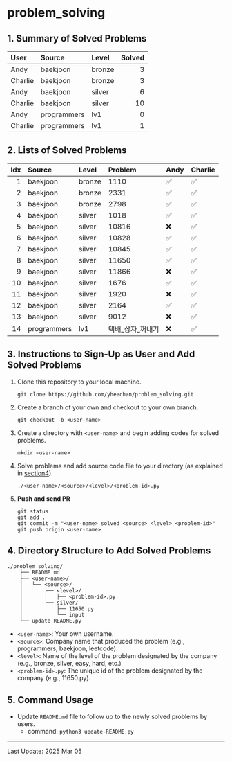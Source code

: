 # problem_solving

## 1. Summary of Solved Problems
<!-- START_TABLE_SUMMARY -->
| User    | Source      | Level   |   Solved |
|:--------|:------------|:--------|---------:|
| Andy    | baekjoon    | bronze  |        3 |
| Charlie | baekjoon    | bronze  |        3 |
| Andy    | baekjoon    | silver  |        6 |
| Charlie | baekjoon    | silver  |       10 |
| Andy    | programmers | lv1     |        0 |
| Charlie | programmers | lv1     |        1 |
<!-- END_TABLE_SUMMARY -->

## 2. Lists of Solved Problems
<!-- START_TABLE_LIST -->
|   Idx | Source      | Level   | Problem   | Andy   | Charlie   |
|------:|:------------|:--------|:----------|:-------|:----------|
|     1 | baekjoon    | bronze  | 1110      | ✅      | ✅         |
|     2 | baekjoon    | bronze  | 2331      | ✅      | ✅         |
|     3 | baekjoon    | bronze  | 2798      | ✅      | ✅         |
|     4 | baekjoon    | silver  | 1018      | ✅      | ✅         |
|     5 | baekjoon    | silver  | 10816     | ❌      | ✅         |
|     6 | baekjoon    | silver  | 10828     | ✅      | ✅         |
|     7 | baekjoon    | silver  | 10845     | ✅      | ✅         |
|     8 | baekjoon    | silver  | 11650     | ✅      | ✅         |
|     9 | baekjoon    | silver  | 11866     | ❌      | ✅         |
|    10 | baekjoon    | silver  | 1676      | ✅      | ✅         |
|    11 | baekjoon    | silver  | 1920      | ❌      | ✅         |
|    12 | baekjoon    | silver  | 2164      | ✅      | ✅         |
|    13 | baekjoon    | silver  | 9012      | ❌      | ✅         |
|    14 | programmers | lv1     | 택배_상자_꺼내기 | ❌      | ✅         |
<!-- END_TABLE_LIST -->

## 3. Instructions to Sign-Up as User and Add Solved Problems
1. Clone this repository to your local machine.
    ```
    git clone https://github.com/yheechan/problem_solving.git
    ```
2. Create a branch of your own and checkout to your own branch.
    ```
    git checkout -b <user-name>
    ```
3. Create a directory with ``<user-name>`` and begin adding codes for solved problems.
    ```
    mkdir <user-name>
    ```
4. Solve problems and add source code file to your directory (as explained in [section4](#4-directory-structure-to-add-solved-problems)).
    ```
    ./<user-name>/<source>/<level>/<problem-id>.py
    ```
5. **Push and send PR**
    ```
    git status
    git add .
    git commit -m "<user-name> solved <source> <level> <problem-id>"
    git push origin <user-name>
    ```

## 4. Directory Structure to Add Solved Problems
```
./problem_solving/
    ├── README.md
    ├── <user-name>/
    │   └── <source>/
    │       ├── <level>/
    │       │   ├── <problem-id>.py
    │       └── silver/
    │           ├── 11650.py
    │           └── input
    └── update-README.py
```
* ``<user-name>``: Your own username.
* ``<source>``: Company name that produced the problem (e.g., programmers, baekjoon, leetcode).
* ``<level>``: Name of the level of the problem designated by the company (e.g., bronze, silver, easy, hard, etc.)
* ``<problem-id>.py``: The unique id of the problem designated by the company (e.g., 11650.py).


## 5. Command Usage
* Update ``README.md`` file to follow up to the newly solved problems by users.
  * command: ``python3 update-README.py``

---

<!-- START_LAST_UPDATED -->
Last Update: 2025 Mar 05
<!-- END_LAST_UPDATED -->
